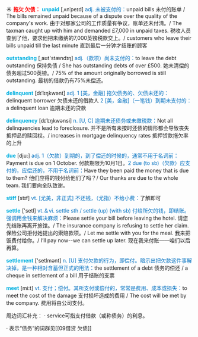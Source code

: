 ☀ <font color="red">**拖欠 欠债：**</font>
<font color="sky blue">**unpaid**</font> [ˌʌnˈpeɪd]
<font color="#0070c0">adj. 未被支付的：</font>unpaid bills 未付的账单 / The bills remained unpaid because of a dispute over the quality of the company's work. 由于对那家公司的工作质量有争议，账单还未付清。/ The taxman caught up with him and demanded £7,000 in unpaid taxes. 税收人员查到了他，要求他把未缴纳的7,000英镑税款交上。/ customers who leave their bills unpaid till the last minute 直到最后一分钟才结账的顾客

<font color="sky blue">**outstanding**</font> [͵aʊt'stændɪŋ] 
<font color="#0070c0">adj.（款项）尚未支付的：</font>to leave the debt outstanding 保持负债 / She has outstanding debts of over £500. 她未清偿的债务超过500英镑。/ 75% of the amount originally borrowed is still outstanding. 最初的借款仍有75%未偿还。
           
<font color="sky blue">**delinquent**</font> [dɪˈlɪŋkwənt]
<font color="#0070c0">adj. 1 [美，金融] 拖欠债务的、欠债未还的：</font>delinquent borrower 欠债未还的借款人 <font color="#0070c0">2 [美，金融]（一笔钱）到期未支付的：</font>a delinquent loan 逾期未还的贷款
           
<font color="sky blue">**delinquency**</font> [dɪˈlɪŋkwənsi]
<font color="#0070c0">n. [U, C] 逾期未还债务或未缴税款：</font>Not all delinquencies lead to foreclosure. 并不是所有未按时还债的情形都会导致丧失抵押品的赎回权。/ increases in mortgage delinquency rates 抵押贷款拖欠率的上升

<font color="sky blue">**due**</font> [dju:] 
<font color="#0070c0">adj. 1（欠款）到期的，到了偿还的时候的，通常不用于名词前：</font>Payment is due on 1 October. 付款期限为10月1日。<font color="#0070c0">2 due (to sb)（欠款）应支付的，应偿还的，不用于名词前：</font>Have they been paid the money that is due to them? 他们应得的钱付给他们了吗？/ Our thanks are due to the whole team. 我们要向全队致谢。
           
<font color="sky blue">**stiff**</font> [stɪf]
<font color="#0070c0">vt. [尤美，非正式] 不还钱，（尤指）不给小费：</font>了解即可

<font color="sky blue">**settle**</font> ['setl] 
<font color="#0070c0">vt.＆vi. settle sth / settle (up) (with sb) 付给所欠的钱，即结账。强调用金钱来解决麻烦：</font>Please settle your bill before leaving the hotel. 请您先结账再离开旅馆。/ The insurance company is refusing to settle her claim. 保险公司拒付她提出的索赔款项。/ Let me settle with you for the meal. 我来把饭费付给你。/ I’ll pay now--we can settle up later. 现在我来付账——咱们以后再算。

<font color="sky blue">**settlement**</font> ['setlmənt] 
<font color="#0070c0">n. [U] 支付欠款的行为，即偿付。暗示出把欠款这件事解决掉，是一种相对含蓄但正式的用法：</font>the settlement of a debt 债务的偿还 / a cheque in settlement of a bill 用于结账的支票

<font color="sky blue">**meet**</font> [mi:t] 
<font color="#0070c0">vt. 支付；偿付。其所支付或偿付的，常常是费用、成本或损失：</font>to meet the cost of the damage 支付损坏造成的费用 / The cost will be met by the company. 费用将由公司支付。

周边词汇补充：
· service可指支付借款（或称债务）的利息。

· 表示“债务”的词群见[[09借贷 欠债]]
